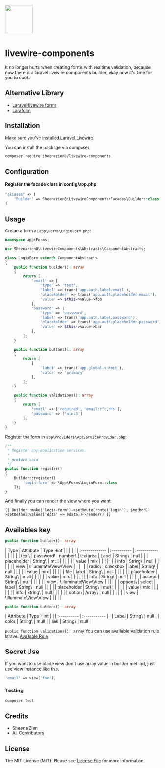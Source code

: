 <div align="">

<a href="https://github.com/sheenazien8/livewire-components"><img src="https://i.ibb.co/bFXKnQN/Group-1.png" style="margin: 20px auto 10px" width="90"></a>

</div>

# livewire-components
It no longer hurts when creating forms with realtime validation, because now there is a laravel livewire components builder, okay now it's time for you to cook. 

## Alternative Library
* [Laravel livewire forms](https://github.com/kdion4891/laravel-livewire-forms)
* [Laraform](https://github.com/laraform/laraform)

## Installation
Make sure you've [installed Laravel Livewire](https://laravel-livewire.com/docs/installation/).

You can install the package via composer:

```bash
composer require sheenazien8/livewire-components
```
## Configuration

#### Register the facade class in config/app.php
```php
"aliases" => [
    'Builder' => Sheenazien8\LivewireComponents\Facades\Builder::class
]
```

## Usage
Create a form at ```app\Forms\LoginForm.php```:
```php
namespace App\Forms;

use Sheenazien8\LivewireComponents\Abstracts\ComponentAbstracts;

class LoginForm extends ComponentAbstracts
{
    public function builder(): array
    {
        return [
            'email' => [
                'type' => 'text',
                'label' => trans('app.auth.label.email'),
                'placeholder' => trans('app.auth.placeholder.email'),
                'value' => $this->value->foo
            ],
            'password' => [
                'type' => 'password',
                'label' => trans('app.auth.label.password'),
                'placeholder' => trans('app.auth.placeholder.password'),
                'value' => $this->value->bar
            ],
        ];
    }
    
    public function buttons(): array
    {
        return [
            [
                'label' => trans('app.global.submit'),
                'color' => 'primary'
            ],
        ];
    }

    public function validations(): array
    {
        return [
            'email' => ['required', 'email:rfc,dns'],
            'password' => ['min:3']
        ];
    }
}

```
Register the form in ```app\Providers\AppServiceProvider.php```:
```php
/**
 * Register any application services.
 *
 * @return void
 */
public function register()
{
    Builder::register([
        'login-form' => \App\Forms\LoginForm::class
    ]);
}
```
And finally you can render the view where you want:
```blade.php
{{ Builder::make('login-form')->setRoute(route('login'), $method)->setDefaultvalue(['data' => $data])->render() }}
```

## Availables key
```php
public function builder(): array
```

| Type           | Attribute   | Type Hint             |          |       |         |      |
| :------------- | :---------- | :-----------          |          |       |         |      |
| text\          | password\   | number\               | textarea | Label | String\ | null |
|                | placeholder | String\               | mull     |       |         |      |
|                | value       | mix                   |          |       |         |      |
|                | info        | String\               | null     |       |         |      |
|                | view        | \Illuminate\View\View |          |       |         |      |
| radio\         | checkbox    | label                 | String\  | null  |         |      |
|                | value       | mix                   |          |       |         |      |
| file           | label       | String\               | null     |       |         |      |
|                | placeholder | String\               | mull     |       |         |      |
|                | value       | mix                   |          |       |         |      |
|                | info        | String\               | null     |       |         |      |
|                | accept      | String\               | null     |       |         |      |
|                | view        | \Illuminate\View\View |          |       |         |      |
| options\       | select      | label                 | String\  | null  |         |      |
|                | placeholder | String\               | mull     |       |         |      |
|                | value       | mix                   |          |       |         |      |
|                | info        | String\               | null     |       |         |      |
|                | option      | Array\                | null     |       |         |      |
|                | view        | \Illuminate\View\View |          |       |         |      |

```php 
public function buttons(): array
```
| Attribute   | Type Hint    |      |
| :---------- | :----------- |      |
| Label       | String\      | null |
| color       | String\      | mull |
| link        | String\      | mull |

```public function validations(): array```
You can use available validation rule laravel [Available Rule](https://laravel.com/docs/7.x/validation#available-validation-rules)
## Secret Use
If you want to use blade view don't use array value in builder method, just use view instance like this.
```php
'email' => view('foo'),
```
### Testing

``` bash
composer test
```

## Credits

- [Sheena Zien](https://github.com/sheenazien8)
- [All Contributors](../../contributors)

## License

The MIT License (MIT). Please see [License File](LICENSE.md) for more information.

